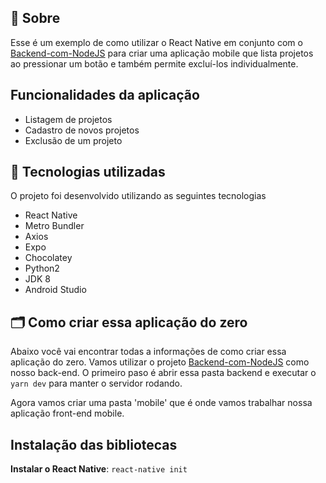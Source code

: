 ## 🔖  Sobre
Esse é um exemplo de como utilizar o React Native em conjunto com o [Backend-com-NodeJS](https://github.com/dxwebster/Backend-com-NodeJS) para criar uma aplicação mobile que lista projetos ao pressionar um botão e também permite excluí-los individualmente.

## Funcionalidades da aplicação

- Listagem de projetos 
- Cadastro de novos projetos
- Exclusão de um projeto

## 🚀 Tecnologias utilizadas
O projeto foi desenvolvido utilizando as seguintes tecnologias

- React Native
- Metro Bundler
- Axios
- Expo
- Chocolatey
- Python2
- JDK 8
- Android Studio

## 🗂 Como criar essa aplicação do zero
Abaixo você vai encontrar todas a informações de como criar essa aplicação do zero. Vamos utilizar o projeto [Backend-com-NodeJS](https://github.com/dxwebster/Backend-com-NodeJS) como nosso back-end. O primeiro paso é abrir essa pasta backend e executar o `yarn dev` para manter o servidor rodando. 

Agora vamos criar uma pasta 'mobile' que é onde vamos trabalhar nossa aplicação front-end mobile.

## Instalação das bibliotecas

**Instalar o React Native**: `react-native init`


